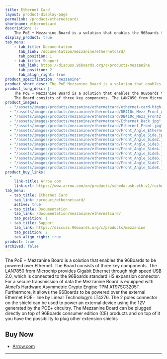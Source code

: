 ```yaml
---
title: Ethernet Card
layout: product-display-page
permalink: /product/ethernetcard/
shortname: ethernetcard
description: |-
    The PoE + Mezzanine Board is a solution that enables the 96Boards to be powered over Ethernet. The Board consists of three key components. The LAN7850 from Microchip provides Gigabit Ethernet through high speed USB 2.0, which is connected to the 96Boards standard HS expansion connector.
display_product: true
tab_menu:
    - tab_title: Documentation
      tab_link: /documentation/mezzanine/ethernetcard/
      tab_position: 1
    - tab_title: Support
      tab_link: https://discuss.96boards.org/c/products/mezzanine
      tab_position: 2
      tab_align_right: true
product_specification: "mezzanine"
product_short_desc: The PoE Mezzanine Board is a solution that enables the 96Boards to be powered over Ethernet.
product_long_desc: |-
    The PoE + Mezzanine Board is a solution that enables the 96Boards to be powered over Ethernet.
    The Board consists of three key components. The LAN7850 from Microchip provides Gigabit Ethernet through high speed USB 2.0, which is connected to the 96Boards standard HS expansion connector.
product_images:
  - "/assets/images/products/mezzanine/ethernetcard/ethernet-card-high-res.png"
  - "/assets/images/products/mezzanine/ethernetcard/DB410c_Mezz_Front_Angle.jpg"
  - "/assets/images/products/mezzanine/ethernetcard/DB410c_Mezz_Front2.jpg"
  - "/assets/images/products/mezzanine/ethernetcard/Ethernet_Back.jpg"
  - "/assets/images/products/mezzanine/ethernetcard/Ethernet_Front.jpg"
  - "/assets/images/products/mezzanine/ethernetcard/Front_Angle_Ethernet.jpg"
  - "/assets/images/products/mezzanine/ethernetcard/Front_Angle_Side.jpg"
  - "/assets/images/products/mezzanine/ethernetcard/Front_Angle_Side2.jpg"
  - "/assets/images/products/mezzanine/ethernetcard/Front_Angle_Side3.jpg"
  - "/assets/images/products/mezzanine/ethernetcard/Front_Angle_Side4.jpg"
  - "/assets/images/products/mezzanine/ethernetcard/Front_Angle_Side5.jpg"
  - "/assets/images/products/mezzanine/ethernetcard/Front_Angle_Side6.jpg"
  - "/assets/images/products/mezzanine/ethernetcard/Front_Angle_Side7.jpg"
  - "/assets/images/products/mezzanine/ethernetcard/Front_Angle_Side8.jpg"
product_buy_links:
  -
    link-title: Arrow.com
    link-url: https://www.arrow.com/en/products/scheda-usb-eth-v1/rushup
tab_menu:
  - tab_title: Ethernet Card
    tab_link: /product/ethernetcard/
    active: true
  - tab_title: Documentation
    tab_link: /documentation/mezzanine/ethernetcard/
    tab_position: 1
  - tab_title: Support
    tab_link: https://discuss.96boards.org/c/products/mezzanine
    tab_position: 2
    tab_align_right: true
product: true
archived: false
---
```

The PoE + Mezzanine Board is a solution that enables the 96Boards to be powered over Ethernet. The Board consists of three key components. The LAN7850 from Microchip provides Gigabit Ethernet through high speed USB 2.0, which is connected to the 96Boards standard HS expansion connector. For a secure transmission of data the Mezzanine Board is equipped with Atmel’s Hardware Asymmetric Crypto Engine TPM AT97SC3205T. Furthermore, it allows the 96Boards to be powered over the external Ethernet POE+ line by Linear Technology’s LT4276. The 2 poles connector on the shield can be used to power an external device using the 12V generated by the POE+ circuitry. The Mezzanine Board can be plugged directly on top of 96Boards consumer edition (CE) products and on top of it you have the possibility to plug other extension shields

## Buy Now

- [Arrow.com](https://www.arrow.com/en/products/scheda-usb-eth-v1/rushup)

***
